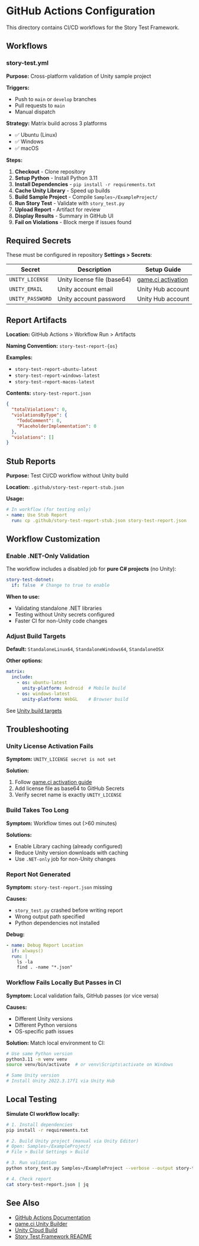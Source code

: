# GitHub Actions Configuration

This directory contains CI/CD workflows for the Story Test Framework.

## Workflows

### story-test.yml

**Purpose:** Cross-platform validation of Unity sample project

**Triggers:**

- Push to `main` or `develop` branches
- Pull requests to `main`
- Manual dispatch

**Strategy:** Matrix build across 3 platforms

- ✅ Ubuntu (Linux)
- ✅ Windows
- ✅ macOS

**Steps:**

1. **Checkout** - Clone repository
2. **Setup Python** - Install Python 3.11
3. **Install Dependencies** - `pip install -r requirements.txt`
4. **Cache Unity Library** - Speed up builds
5. **Build Sample Project** - Compile `Samples~/ExampleProject/`
6. **Run Story Test** - Validate with `story_test.py`
7. **Upload Report** - Artifact for review
8. **Display Results** - Summary in GitHub UI
9. **Fail on Violations** - Block merge if issues found

## Required Secrets

These must be configured in repository **Settings > Secrets**:

| Secret | Description | Setup Guide |
|--------|-------------|-------------|
| `UNITY_LICENSE` | Unity license file (base64) | [game.ci activation](https://game.ci/docs/github/activation) |
| `UNITY_EMAIL` | Unity account email | Unity Hub account |
| `UNITY_PASSWORD` | Unity account password | Unity Hub account |

## Report Artifacts

**Location:** GitHub Actions > Workflow Run > Artifacts

**Naming Convention:** `story-test-report-{os}`

**Examples:**

- `story-test-report-ubuntu-latest`
- `story-test-report-windows-latest`
- `story-test-report-macos-latest`

**Contents:** `story-test-report.json`

```json
{
  "totalViolations": 0,
  "violationsByType": {
    "TodoComment": 0,
    "PlaceholderImplementation": 0
  },
  "violations": []
}
```

## Stub Reports

**Purpose:** Test CI/CD workflow without Unity build

**Location:** `.github/story-test-report-stub.json`

**Usage:**

```yaml
# In workflow (for testing only)
- name: Use Stub Report
  run: cp .github/story-test-report-stub.json story-test-report.json
```

## Workflow Customization

### Enable .NET-Only Validation

The workflow includes a disabled job for **pure C# projects** (no Unity):

```yaml
story-test-dotnet:
  if: false  # Change to true to enable
```

**When to use:**

- Validating standalone .NET libraries
- Testing without Unity secrets configured
- Faster CI for non-Unity code changes

### Adjust Build Targets

**Default:** `StandaloneLinux64`, `StandaloneWindows64`, `StandaloneOSX`

**Other options:**

```yaml
matrix:
  include:
    - os: ubuntu-latest
      unity-platform: Android  # Mobile build
    - os: windows-latest
      unity-platform: WebGL    # Browser build
```

See [Unity build targets](https://docs.unity3d.com/Manual/BuildSettings.html)

## Troubleshooting

### Unity License Activation Fails

**Symptom:** `UNITY_LICENSE secret is not set`

**Solution:**

1. Follow [game.ci activation guide](https://game.ci/docs/github/activation)
2. Add license file as base64 to GitHub Secrets
3. Verify secret name is exactly `UNITY_LICENSE`

### Build Takes Too Long

**Symptom:** Workflow times out (>60 minutes)

**Solutions:**

- Enable Library caching (already configured)
- Reduce Unity version downloads with caching
- Use `.NET-only` job for non-Unity changes

### Report Not Generated

**Symptom:** `story-test-report.json` missing

**Causes:**

- `story_test.py` crashed before writing report
- Wrong output path specified
- Python dependencies not installed

**Debug:**

```yaml
- name: Debug Report Location
  if: always()
  run: |
    ls -la
    find . -name "*.json"
```

### Workflow Fails Locally But Passes in CI

**Symptom:** Local validation fails, GitHub passes (or vice versa)

**Causes:**

- Different Unity versions
- Different Python versions
- OS-specific path issues

**Solution:** Match local environment to CI:

```bash
# Use same Python version
python3.11 -m venv venv
source venv/bin/activate  # or venv\Scripts\activate on Windows

# Same Unity version
# Install Unity 2022.3.17f1 via Unity Hub
```

## Local Testing

**Simulate CI workflow locally:**

```bash
# 1. Install dependencies
pip install -r requirements.txt

# 2. Build Unity project (manual via Unity Editor)
# Open: Samples~/ExampleProject/
# File > Build Settings > Build

# 3. Run validation
python story_test.py Samples~/ExampleProject --verbose --output story-test-report.json

# 4. Check report
cat story-test-report.json | jq
```

## See Also

- [GitHub Actions Documentation](https://docs.github.com/en/actions)
- [game.ci Unity Builder](https://game.ci/docs/github/builder)
- [Unity Cloud Build](https://unity.com/products/cloud-build)
- [Story Test Framework README](../README.md)

